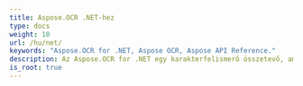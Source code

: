 ```yaml
---
title: Aspose.OCR .NET-hez
type: docs
weight: 10
url: /hu/net/
keywords: "Aspose.OCR for .NET, Aspose OCR, Aspose API Reference."
description: Az Aspose.OCR for .NET egy karakterfelismerő összetevő, amely lehetővé teszi a fejlesztők számára, hogy egyszerű osztálykészlet segítségével OCR-funkciókat adjanak .NET-alkalmazásaikhoz.
is_root: true
---
```

